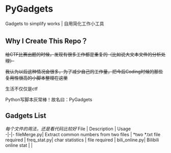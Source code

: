 # PyGadgets
Gadgets to simplify works | 自用简化工作小工具

## Why I Create This Repo？
~~给CTF比赛出题的时候，发现有很多工作都是重复的（比如说大文本文件的分析处理）~~

~~我认为以后这种情况会很多，为了减少自己的工作量，把今后Coding时候的那些复用性很高的小脚本整理在这里~~

生活不仅仅是ctf

Python写脚本灰常棒！故名曰：PyGadgets
## Gadgets List
*每个文件的用法，还是看代码比较好*
File | Description |  Usage  
-|-|-
 fileMerge.py| Extract common numbers from two files | *two *.txt file required |
 freq_stat.py| char statistics  | file required |
 bili_online.py| Bilibili online stat  |  |
